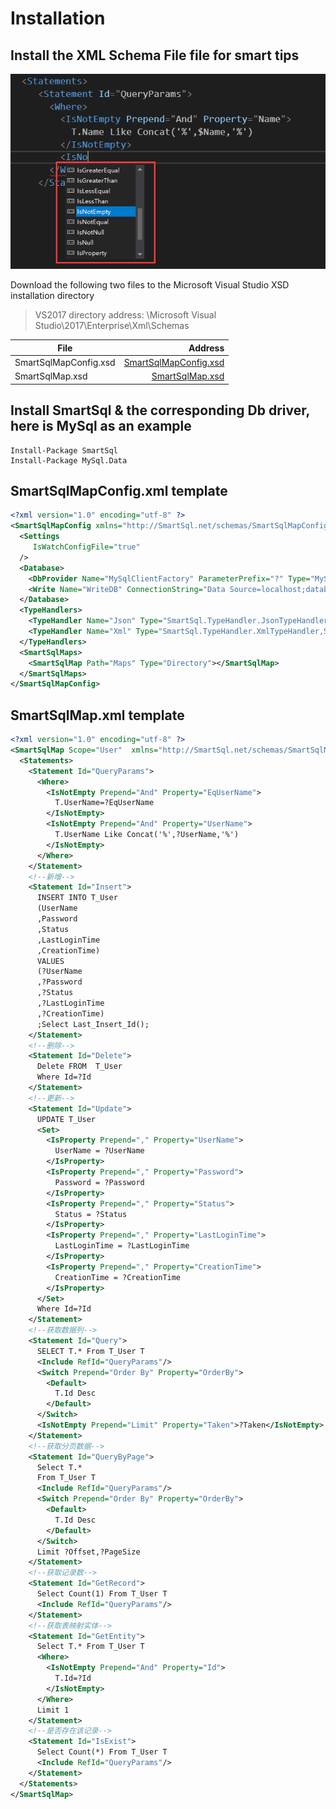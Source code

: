 # Installation

## Install the XML Schema File file for smart tips

![Smart reminder](../imgs/intellisense.png)

Download the following two files to the Microsoft Visual Studio XSD installation directory

> VS2017 directory address: \Microsoft Visual Studio\2017\Enterprise\Xml\Schemas

| File | Address |
| -------- | -----: |
| SmartSqlMapConfig.xsd | [SmartSqlMapConfig.xsd](https://raw.githubusercontent.com/Ahoo-Wang/SmartSql/master/doc/Schemas/SmartSqlMapConfig.xsd) |
SmartSqlMap.xsd | [SmartSqlMap.xsd](https://raw.githubusercontent.com/Ahoo-Wang/SmartSql/master/doc/Schemas/SmartSqlMap.xsd) |

## Install SmartSql & the corresponding Db driver, here is MySql as an example

``` chsarp
Install-Package SmartSql
Install-Package MySql.Data
```

## SmartSqlMapConfig.xml template

``` xml
<?xml version="1.0" encoding="utf-8" ?>
<SmartSqlMapConfig xmlns="http://SmartSql.net/schemas/SmartSqlMapConfig.xsd">
  <Settings
     IsWatchConfigFile="true"
  />
  <Database>
    <DbProvider Name="MySqlClientFactory" ParameterPrefix="?" Type="MySql.Data.MySqlClient.MySqlClientFactory,MySql.Data"/>
    <Write Name="WriteDB" ConnectionString="Data Source=localhost;database=SmartSqlStarterDB;uid=root;pwd=SmartSql.Net;CharSet=utf8;"/>
  </Database>
  <TypeHandlers>
    <TypeHandler Name="Json" Type="SmartSql.TypeHandler.JsonTypeHandler,SmartSql.TypeHandler"/>
    <TypeHandler Name="Xml" Type="SmartSql.TypeHandler.XmlTypeHandler,SmartSql.TypeHandler"/>
  </TypeHandlers>
  <SmartSqlMaps>
    <SmartSqlMap Path="Maps" Type="Directory"></SmartSqlMap>
  </SmartSqlMaps>
</SmartSqlMapConfig>
```

## SmartSqlMap.xml template

``` xml
<?xml version="1.0" encoding="utf-8" ?>
<SmartSqlMap Scope="User"  xmlns="http://SmartSql.net/schemas/SmartSqlMap.xsd">
  <Statements>
    <Statement Id="QueryParams">
      <Where>
        <IsNotEmpty Prepend="And" Property="EqUserName">
          T.UserName=?EqUserName
        </IsNotEmpty>
        <IsNotEmpty Prepend="And" Property="UserName">
          T.UserName Like Concat('%',?UserName,'%')
        </IsNotEmpty>
      </Where>
    </Statement>
    <!--新增-->
    <Statement Id="Insert">
      INSERT INTO T_User
      (UserName
      ,Password
      ,Status
      ,LastLoginTime
      ,CreationTime)
      VALUES
      (?UserName
      ,?Password
      ,?Status
      ,?LastLoginTime
      ,?CreationTime)
      ;Select Last_Insert_Id();
    </Statement>
    <!--删除-->
    <Statement Id="Delete">
      Delete FROM  T_User
      Where Id=?Id
    </Statement>
    <!--更新-->
    <Statement Id="Update">
      UPDATE T_User
      <Set>
        <IsProperty Prepend="," Property="UserName">
          UserName = ?UserName
        </IsProperty>
        <IsProperty Prepend="," Property="Password">
          Password = ?Password
        </IsProperty>
        <IsProperty Prepend="," Property="Status">
          Status = ?Status
        </IsProperty>
        <IsProperty Prepend="," Property="LastLoginTime">
          LastLoginTime = ?LastLoginTime
        </IsProperty>
        <IsProperty Prepend="," Property="CreationTime">
          CreationTime = ?CreationTime
        </IsProperty>
      </Set>
      Where Id=?Id
    </Statement>
    <!--获取数据列-->
    <Statement Id="Query">
      SELECT T.* From T_User T
      <Include RefId="QueryParams"/>
      <Switch Prepend="Order By" Property="OrderBy">
        <Default>
          T.Id Desc
        </Default>
      </Switch>
      <IsNotEmpty Prepend="Limit" Property="Taken">?Taken</IsNotEmpty>
    </Statement>
    <!--获取分页数据-->
    <Statement Id="QueryByPage">
      Select T.*
      From T_User T
      <Include RefId="QueryParams"/>
      <Switch Prepend="Order By" Property="OrderBy">
        <Default>
          T.Id Desc
        </Default>
      </Switch>
      Limit ?Offset,?PageSize
    </Statement>
    <!--获取记录数-->
    <Statement Id="GetRecord">
      Select Count(1) From T_User T
      <Include RefId="QueryParams"/>
    </Statement>
    <!--获取表映射实体-->
    <Statement Id="GetEntity">
      Select T.* From T_User T
      <Where>
        <IsNotEmpty Prepend="And" Property="Id">
          T.Id=?Id
        </IsNotEmpty>
      </Where>
      Limit 1
    </Statement>
    <!--是否存在该记录-->
    <Statement Id="IsExist">
      Select Count(*) From T_User T
      <Include RefId="QueryParams"/>
    </Statement>
  </Statements>
</SmartSqlMap>
```